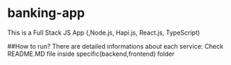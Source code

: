 # banking-app
This is a Full Stack JS App (,Node.js, Hapi.js, React.js, TypeScript)


##How to run?
There are detailed informations about each service:   Check README.MD file inside specific(backend,frontend) folder
